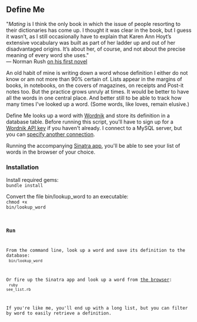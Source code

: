 ## Define Me

"<i>Mating</i> is I think the only book in which the issue of people resorting to their dictionaries has come up. I thought it was clear in the book, but I guess it wasn’t, as I still occasionally have to explain that Karen Ann Hoyt’s extensive vocabulary was built as part of her ladder up and out of her disadvantaged origins. It’s about her, of course, and not about the precise meaning of every word she uses."<br>
— Norman Rush [on his first novel](http://www.slate.com/articles/arts/books/2013/09/norman_rush_author_of_mating_and_subtle_bodies_and_his_editor_at_knopf_ann.2.html)


An old habit of mine is writing down a word whose definition I either do not know or am not more than 90% certain of. Lists appear in the margins of books, in notebooks, on the covers of magazines, on receipts and Post-it notes too. But the practice grows unruly at times. It would be better to have all the words in one central place. And better still to be able to track how many times I've looked up a word. (Some words, like loves, remain elusive.)

Define Me looks up a word with [Wordnik](https://www.wordnik.com/) and store its definition in a database table. Before running this script, you'll have to sign up for a [Wordnik
API key](http://developer.wordnik.com/) if you haven't already. I connect to a MySQL server, but
you can [specify another connection](http://datamapper.org/getting-started.html).

Running the accompanying [Sinatra app](http://www.sinatrarb.com/), you'll be able to see your list of words in the browser of your choice.

### Installation
Install required gems:<br>
<code>bundle install</code>

Convert the file bin/lookup_word to an executable:<br>
<code>chmod +x bin/lookup_word

### Run
From the command line, look up a word and save its definition to the database:<br>
<code>bin/lookup_word</code>

Or fire up the Sinatra app and look up a word from [the browser](http://localhost:4567/): <br>
<code>ruby see_list.rb</code>

If you're like me, you'll end up with a long list, but you can filter by word to easily retrieve a definition.


